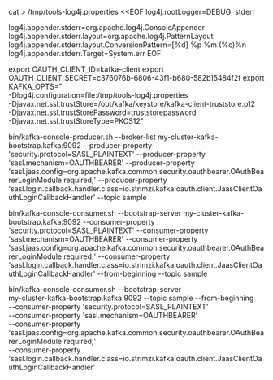 cat > /tmp/tools-log4j.properties <<EOF
log4j.rootLogger=DEBUG, stderr

log4j.appender.stderr=org.apache.log4j.ConsoleAppender
log4j.appender.stderr.layout=org.apache.log4j.PatternLayout
log4j.appender.stderr.layout.ConversionPattern=[%d] %p %m (%c)%n
log4j.appender.stderr.Target=System.err
EOF

export OAUTH_CLIENT_ID=kafka-client
export OAUTH_CLIENT_SECRET=c376076b-6806-43f1-b680-582b15484f2f
export KAFKA_OPTS=" \
  -Dlog4j.configuration=file:/tmp/tools-log4j.properties \
  -Djavax.net.ssl.trustStore=/opt/kafka/keystore/kafka-client-truststore.p12 \
  -Djavax.net.ssl.trustStorePassword=truststorepassword \
  -Djavax.net.ssl.trustStoreType=PKCS12"

bin/kafka-console-producer.sh --broker-list my-cluster-kafka-bootstrap.kafka:9092 --producer-property 'security.protocol=SASL_PLAINTEXT' --producer-property 'sasl.mechanism=OAUTHBEARER' --producer-property 'sasl.jaas.config=org.apache.kafka.common.security.oauthbearer.OAuthBearerLoginModule required;' --producer-property 'sasl.login.callback.handler.class=io.strimzi.kafka.oauth.client.JaasClientOauthLoginCallbackHandler' --topic sample  

bin/kafka-console-consumer.sh --bootstrap-server my-cluster-kafka-bootstrap.kafka:9092 --consumer-property 'security.protocol=SASL_PLAINTEXT' --consumer-property 'sasl.mechanism=OAUTHBEARER' --consumer-property 'sasl.jaas.config=org.apache.kafka.common.security.oauthbearer.OAuthBearerLoginModule required;' --consumer-property 'sasl.login.callback.handler.class=io.strimzi.kafka.oauth.client.JaasClientOauthLoginCallbackHandler' --from-beginning --topic sample  

bin/kafka-console-consumer.sh --bootstrap-server \
  my-cluster-kafka-bootstrap.kafka:9092 --topic sample --from-beginning \
  --consumer-property 'security.protocol=SASL_PLAINTEXT' \
  --consumer-property 'sasl.mechanism=OAUTHBEARER' \
  --consumer-property 'sasl.jaas.config=org.apache.kafka.common.security.oauthbearer.OAuthBearerLoginModule required;' \
  --consumer-property 'sasl.login.callback.handler.class=io.strimzi.kafka.oauth.client.JaasClientOauthLoginCallbackHandler' 
